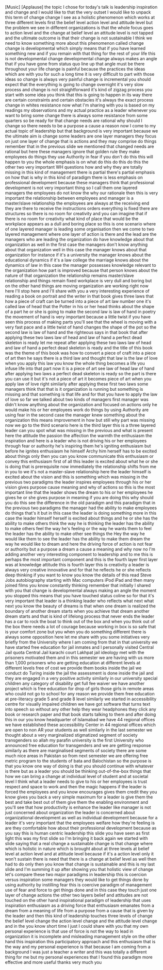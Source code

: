 
[Music]
[Applause]
the topic I chose for today&#39;s talk is
leadership inspiration and change and I
would like to that the very outset I
would like to unpack this term of change
change I see as a holistic phenomenon
which works at three different levels
first the belief level action level and
attitude level but the problem we see in
different organizations is that the
whole focus goes to action level and the
change at belief level an attitude level
is not tapped and the ultimate outcome
is that their change is not sustainable
I think we need to know something more
about this phenomenon called change
change is developmental which simply
means that if you have learned something
new and if you remain with that thing
for the rest of your life this is not
developmental change developmental
change always makes an angle that if you
have gone from status quo line up that
angle must be there throughout your life
change is painful because the practices
the ideas which are with you for such a
long time it is very difficult to part
with those ideas so change is always
very painful change is incremental you
should expect that the everything is
going to change overnight
it&#39;s very slow process and change is not
straightforward it&#39;s kind of zigzag
process you start with some idea you
think that this is going to happen
in its way there are certain constraints
and certain obstacles it&#39;s always the
exact process change in whites
resistance now what I&#39;m sharing with you
is based on my readings my observations
and my actual practice as a leader
whenever you want to bring some change
there is always some resistance from
some quarters so be ready for that
change needs are rational
why should I change so there needs to be
a purpose a cause a reason now I come to
my actual topic of leadership but that
background is very important because we
the ultimate aim is change some leaders
are one layer managers they focus on
just one layer of change that is actions
and they may comprise do things remember
that in the previous slide we mentioned
that changed needs are rational but here
these managers ignore that golden rule
they make employees do things they use
Authority in fear if you don&#39;t do this
this will happen to you
the whole emphasis is on what do this do
this do this
the other two very important WH
questions how and why they are totally
missing in this kind of management there
is partial
there&#39;s partial emphasis on how that is
why in this kind of paradigm there is
less emphasis on professional
development because these managers think
that professional development is not
very important thing so I call them one
layered managers the employees do not
know the why our rationale then this is
very important the relationship between
employees and manager is a master/slave
relationship the employees are always at
the receiving end they are there to
receive the instructions orders
everything is fixed there are structures
so there is no room for creativity and
you can imagine that if there is no room
for creativity what kind of place that
would be the workplace appears as a dull
and boring place so this is one scenario
where of one layered manager is leading
some organisation then we come to two
layered management where one layer of
action is there and the lead are the
managers who are leading the
organization do have knowledge about
that organization as well in the first
case the managers don&#39;t know anything
about that organization well in this
case the manager knows about that
organization for instance if it&#39;s a
university the manager knows about the
educational dynamics if it&#39;s a law
college the marriage knows about the
dynamics of law in this case the manager
possesses knowledge relevant to the
organization how part is improved
because that person knows about the
nature of that organization
the relationship remains master/slave
relationship and things remain fixed
workplace is very dull and boring but on
the other hand things are moving
organization are working right now here
I&#39;ll stop here and I&#39;ll share with you a
very interesting experience of reading a
book on portrait and the writer in that
book gives three laws that how a piece
of craft can be turned into a piece of
art law number one it&#39;s called law of
head that the Potter in his or her head
thinks about the shape of a part he or
she is going to make the second law is
law of hand in poetry the movement of
hand is very important because a little
twist if you have seen this process of
making parts you&#39;ll see that the wheel
is moving with a very fast pace and a
little twist of hand changes the shape
of the pot so the second law is law of
hand and the righteous says in that book
that after applying these two laws law
of head and law of hand
a perfect dead skeleton is ready let me
repeat after applying these two laws law
of head and law of hand a perfect dead
skeleton is ready and the title of this
book was the theme of this book was how
to convert a piece of craft into a piece
of art
then he says there is a third law and
thought that law is the law of love when
you apply this law you know the whole
thing becomes a life you infuse life
into that part now it is a piece of art
see law of head law of hand after
applying two laws a perfect dead
skeleton is ready so the part is there
you can use it but it&#39;s not a piece of
art it becomes piece of art when you
apply law of love right similarly after
applying these first two laws some
managers think that that is it
organization is running but something is
missing and that something is that life
and for that you have to apply the law
of love so far we talked about two kinds
of managers first manager was didn&#39;t
know anything about the organization and
focused on actions only he would make
his or her employees work do things by
using Authority are using fear in the
second case the manager knew something
about the organization this means
improvement in how but still why part
was missing now we go to the third
scenario here is the third layer this is
a three layered leader can
you spot what was missing in the
previous and what is present here the
attitude the passion the affection the
warmth the enthusiasm the inspiration
and here is a leader who is not driving
his or her employees through fear or
authority he&#39;s inspiring them
he&#39;s igniting enthusiasm but before he
ignites enthusiasm he himself
Archy him herself has to be excited
about things only then you can you know
communicate this enthusiasm or convey
this enthusiasm first of all this leader
is excited about what he or she is doing
that is prerequisite now immediately the
relationship shifts from me in you to we
it&#39;s not a master-slave relationship
here the leader himself is excited about
the vision and this is something which
was missing in the previous two
paradigms the leader inspires employees
through his or her vision gives purpose
cause meaning and why of actions so
this is the most important line that the
leader shows the dream to his or her
employees he gives he or she gives
purpose in meaning if you are doing this
why should you do this see the
difference in the old paradigm and this
paradigm that in the previous two
paradigms the manager had the ability to
make employees do things that&#39;s it but
in this case the leader is doing
something more in this case the leader
himself herself is excited about things
and he or she has the ability to make
others think the way he is thinking the
leader has the ability to make others
feel the way he&#39;s feeling or the way he
wants them to feel the leader has the
ability to make other see things the Hey
the way he would like them to see the
leader has the ability to make them
dream the way he would like to dream and
here the driving force of action is not
fear or authority but a purpose a dream
a cause a meaning and why now
no I&#39;m adding another very interesting
component to leadership and to me
this is perhaps the most important
component and this is the fourth layer
first layer was at
knowledge attitude this is fourth layer
this is creativity a leader is always
very creative innovative and for that he
reflects he or she reflects deep
thinking if you want to know you know
the details of this read Steve Jobs
autobiography starting with Mac
computers iPod iPad and then many joined
films you know constantly thinking
remember that initially I shared with
you that change is developmental always
making an angle the moment you stopped
this means that you have touched status
coline so for that it&#39;s very important
that leader is a thinking leader who
reflects what next what next you know
the beauty of dreams is that when one
dream is realized the boundary of
another dream starts when you achieve
that dream another dream starts and that
is kind of lifelong process that never
ends the leader has a car
to rock the boat to think out of the box
and when you think out of the box there
needs a lot of courage because working
in box is so safe that is your comfort
zone but you when you do something
different there is always some
opposition here let me share with you
some initiatives very briefly from the
University where I am coming from that
in that university we have started free
education for jail inmates and I
personally visited Central Jail quota
Central Jail karachi court Lakhpat jail
ideology met with the prisoners
motivated them and in this semester we
are having with us more than 1,000
prisoners who are getting education at
different levels at different levels
free of cost we provide them books
inside the jail we conduct do Turing
inside the jail
the assessment is done inside the jail
and they are engaged in a very positive
activity similarly in our university
special children any category of
disability get full fee waiver we have
another project which is free education
for drop of girls those girls in remote
areas who could not go to school for any
reason we provide them free education at
pre-literacy grade 5 and grade 8 level
similarly we started in accessibility
centre
for visually impaired children we have
got software that turns text into speech
so without any other help they wear
headphones they click any book or
research paper and that book starts
talking to them and after doing this in
our you know headquarter of Islamabad we
have 44 regional offices we have
established these accessibility Center
in 44 regional offices which are open to
non AR your students as well similarly
in the last semester we thought about a
very marginalized stigmatized segment of
society transgenders so allah my parafin
university is the first University who
announced free education for
transgenders and we are getting response
similarly as there are marginalised
segments of society there are some much
nice areas in Pakistan so from next
semester we are offering free metric
program to the students of bata and
Balochistan so the purpose is that you
know one way of doing is that you should
continue with whatever is there but as a
leader you should be thinking
out-of-the-box things that how we can
bring a change at individual level of
student and at societal level I think
what a leader needs to give to his or
her employees is trust
respect
and space to work and then the magic
happens if the leader is forced the
employees and you know encourages gives
them credit they you know gives you back
a very simple maximum for a leader is
give them the best and take best out of
them give them the enabling environment
and you&#39;ll see that how productivity is
enhance the leader like manager is not
just concerned about organization the
leader is concerned about organizational
development as well as individual
development because for a leader it&#39;s
very important that the employees
welfare how they&#39;re feeling is are they
comfortable how about their professional
development because as you say this is
human centric leadership this slide you
have seen as first light this was my
first slide so I&#39;m bringing it back
again
we started with slide saying that a real
change a sustainable change is that
change where which is holistic in nature
which is brought about at three levels
at belief level at action level and at
attitude level because if it&#39;s a action
level only it won&#39;t sustain there is
need that there is a change at belief
level as well
then had to do only then you know that
change is sustainable and this is my
last slide and I&#39;m summing it up after
showing you that holistic view of change
let&#39;s compare these two major paradigms
in leadership this is coercion versus
inspiration some managers they would
like to get things done by using
authority by instilling fear this is
coercive paradigm of management use of
fear and force to get things done and in
this case they touch just one layer of
change actions the other two layers
belief and attitudes are not touched on
the other hand inspirational paradigm of
leadership that uses inspiration
enthusiasm as a driving force that
enthusiasm emanates from a dream from a
meaning of life from a purpose from a
cause that is given by the leader and
then this kind of leadership touches
three levels of change the belief level
change the action level change and the
attitude level change and in the
you know short time I just I could share
with you that my own personal experience
is that use of force is not the way to
lead in organization it is incomplete
and misleading management style on the
other hand this inspiration this
participatory approach and this
enthusiasm that is the way and my
personal experience is that because I am
coming from a background I was just a
teacher a writer and this was totally a
different thing for me but my personal
experiences that I found this paradigm
more effective and more useful thanks
very much
you
